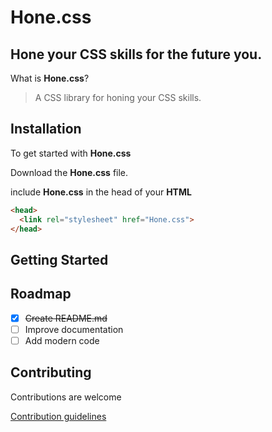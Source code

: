 # Hone.css

## Hone your CSS skills for the future you.

What is **Hone.css**?

> A CSS library for honing your CSS skills.

## Installation

To get started with **Hone.css**

Download the **Hone.css** file.

include **Hone.css** in the head of your **HTML**

```HTML
<head>
  <link rel="stylesheet" href="Hone.css">
</head>
```

## Getting Started

## Roadmap

- [x] ~~Create README.md~~
- [ ] Improve documentation
- [ ] Add modern code

## Contributing

Contributions are welcome

[Contribution guidelines](CONTRIBUTING.md)